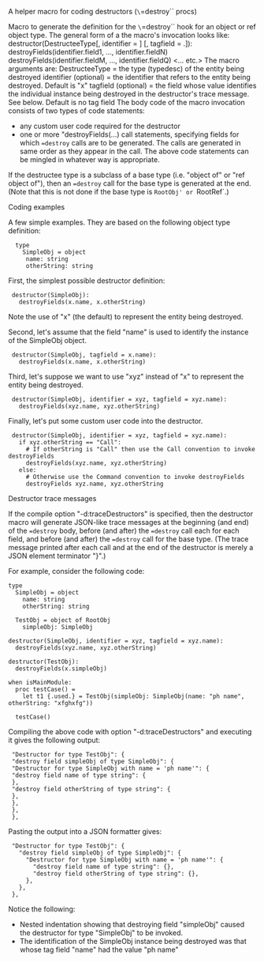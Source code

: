 A helper macro for coding destructors (`\`=destroy\`` procs)

Macro to generate the definition for the `\`=destroy\`` hook for an object or
ref object type.
The general form of a the macro's invocation looks like:
   destructor(DestructeeType[, identifier = <variable name>]
       [, tagfield = <identifier>.<field name>]):
     <custom destructor code>
     destroyFields(identifier.field1, ..., identifier.fieldN)
     <more custom destructor code>
     destroyFields(identifier.fieldM, ..., identifier.fieldQ)
     <still more custom destructor code>
     <... etc.>
The macro arguments are:
   DestructeeType = the type (typedesc) of the entity being destroyed
   identifier (optional) = the identifier that refers to the entity being
                           destroyed.
                           Default is "x"
   tagfield (optional) = the field whose value identifies the individual
                         instance being destroyed in the destructor's trace
                         message. See below.
                         Default is no tag field
The body code of the macro invocation consists of two types of code statements:
   - any custom user code required for the destructor
   - one or more "destroyFields(...) call statements, specifying fields for which
     `=destroy` calls are to be generated. The calls are  generated in same
     order as they appear in the call.
The above code statements can be mingled in whatever way is appropriate.

If the destructee type is a subclass of a base type (i.e. "object of" or
"ref object of"), then an `=destroy` call for the base type is
generated at the end. (Note that this is not done if the base type is
`RootObj' or `RootRef`.)

Coding examples

A few simple examples. They are based on the following object type definition:
```
  type
    SimpleObj = object
     name: string
     otherString: string
```

First, the simplest possible destructor definition:
```
 destructor(SimpleObj):
   destroyFields(x.name, x.otherString)
```
Note the use of "x" (the default) to represent the entity being destroyed.

Second, let's assume that the field "name" is used to identify the instance of the
SimpleObj object.
```
 destructor(SimpleObj, tagfield = x.name):
   destroyFields(x.name, x.otherString)
```

Third, let's suppose we want to use "xyz" instead of "x" to represent the
entity being destroyed.
```
 destructor(SimpleObj, identifier = xyz, tagfield = xyz.name):
   destroyFields(xyz.name, xyz.otherString)
```

Finally, let's put some custom user code into the destructor.
```
 destructor(SimpleObj, identifier = xyz, tagfield = xyz.name):
   if xyz.otherString == "Call":
     # If otherString is "Call" then use the Call convention to invoke destroyFields
     destroyFields(xyz.name, xyz.otherString)
   else:
     # Otherwise use the Command convention to invoke destroyFields
     destroyFields xyz.name, xyz.otherString
```

Destructor trace messages

If the compile option "-d:traceDestructors" is specified, then the destructor
macro will generate JSON-like trace messages at the beginning (and end) of the
`=destroy` body, before (and after) the `=destroy` call each for each field,
and before (and after) the `=destroy` call for the base type. (The
trace message printed after each call and at the end of the destructor is
merely a JSON element terminator "}".)

For example, consider the following code:
```
type
  SimpleObj = object
    name: string
    otherString: string
  
  TestObj = object of RootObj
    simpleObj: SimpleObj
  
destructor(SimpleObj, identifier = xyz, tagfield = xyz.name):
  destroyFields(xyz.name, xyz.otherString)
  
destructor(TestObj):
  destroyFields(x.simpleObj)
  
when isMainModule:
  proc testCase() =
    let t1 {.used.} = TestObj(simpleObj: SimpleObj(name: "ph name", otherString: "xfghxfg"))
  
  testCase()
```

Compiling the above code with option "-d:traceDestructors" and executing it
gives the following output:
```
 "Destructor for type TestObj": {
 "destroy field simpleObj of type SimpleObj": {
 "Destructor for type SimpleObj with name = 'ph name'": {
 "destroy field name of type string": {
 },
 "destroy field otherString of type string": {
 },
 },
 },
 },
```
Pasting the output into a JSON formatter gives:
```
 "Destructor for type TestObj": {
   "destroy field simpleObj of type SimpleObj": {
     "Destructor for type SimpleObj with name = 'ph name'": {
       "destroy field name of type string": {},
       "destroy field otherString of type string": {},
     },
   },
 },
```
Notice the following:
- Nested indentation showing that destroying field "simpleObj" caused
  the destructor for type "SimpleObj" to be invoked.
- The identification of the SimpleObj instance being destroyed was
  that whose tag field "name" had the value "ph name"

